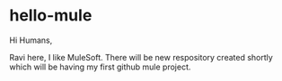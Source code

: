 # hello-mule

Hi Humans,

Ravi here, I like MuleSoft. There  will be new respository created shortly which will be having my first github mule project.
